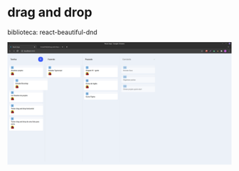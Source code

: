 # drag and drop

biblioteca:
react-beautiful-dnd


![ScreenShot](https://github.com/brunafinSD/drag-and-drop-vertical-lista/blob/main/src/image.png?raw=true)
